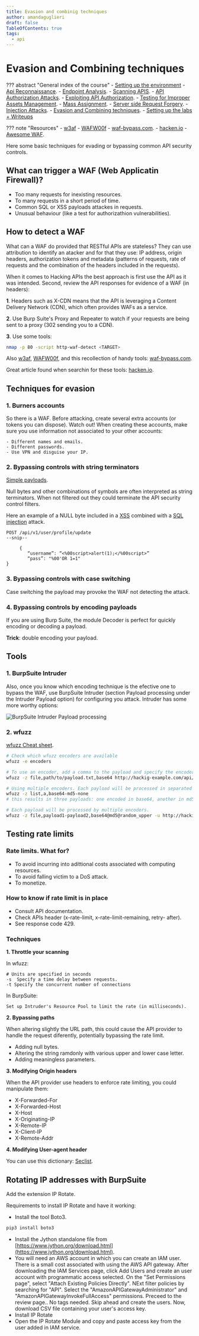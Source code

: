 ```yaml
---
title: Evasion and combinig techniques
author: amandaguglieri
draft: false
TableOfContents: true
tags:
  - api
---
```


# Evasion and Combining techniques

??? abstract "General index of the course"
    - [Setting up the environment](setting-up-kali.md)
    - [Api Reconnaissance](api-reconnaissance.md).
    - [Endpoint Analysis](endpoint-analysis.md).
    - [Scanning APIS](scanning-apis.md).
    - [API Authorization Attacks](api-authentication-attacks.md).
    - [Exploiting API Authorization](exploiting-api-authorization.md).
    - [Testing for Improper Assets Management](improper-assets-management.md).
    - [Mass Assignment](mass-assignment.md).
    - [Server side Request Forgery](server-side-request-forgery-ssrf.md).
    - [Injection Attacks](injection-attacks.md). 
    - [Evasion and Combining techniques](evasion-combining-techniques.md).
    - [Setting up the labs + Writeups](other-labs.md)

??? note "Resources"
    -  [w3af](../w3af.md)
    - [WAFW00f](https://github.com/EnableSecurity/wafw00f)
	-  [waf-bypass.com](https://waf-bypass.com/).
	- [hacken.io](https://hacken.io/discover/how-to-bypass-waf-hackenproof-cheat-sheet/)
	- [Awesome WAF](https://github.com/0xInfection/Awesome-WAF).

Here some basic techniques for evading or bypassing common API security controls.

## What can trigger a WAF (Web Applicatin Firewall)?

- Too many requests for inexisting resources.
- To many requests in a short period of time.
- Common SQL or XSS payloads attackes in requests.
- Unusual behaviour (like a test for authorizathion vulnerabilities).

## How to detect a WAF

What can a WAF do provided that RESTful APIs are stateless? They can use attribution to identify an atacker and for that they use: IP address, origin headers, authorization tokens and metadata (patterns of requests, rate of requests and the combination of the headers included in the requests).

When it comes to Hacking APIs the best approach is first use the API as it was intended. Second, review the API responses  for evidence of a WAF (in headers):

**1**. Headers such as X-CDN means that the API is leveraging a Content Delivery Network (CDN), which often provides WAFs as a service.

**2**. Use Burp Suite's Proxy and Repeater to watch if your requests are being sent to a proxy (302 sending you to a CDN).

**3**. Use some tools:

```bash
nmap -p 80 -script http-waf-detect <TARGET> 
```

Also [w3af](../w3af.md), [WAFW00f](https://github.com/EnableSecurity/wafw00f), and this recollection of handy tools: [waf-bypass.com](https://waf-bypass.com/).

Great article found when searchin for these tools: [hacken.io](https://hacken.io/discover/how-to-bypass-waf-hackenproof-cheat-sheet/).


## Techniques for evasion


### 1. Burners accounts

So there is a WAF. Before attacking, create several extra accounts (or tokens you can dispose). Watch out! When creating these accounts, make sure you use information not associated to your other accounts:

	- Different names and emails.
	- Different passwords.
	- Use VPN and disguise your IP.

### 2. Bypassing controls with string terminators

[Simple payloads](https://raw.githubusercontent.com/amandaguglieri/dictionaries/main/string-terminators.md).

Null bytes and other combinations of symbols are often interpreted as string terminators. When not filtered out they could terminate the API security control filters.

Here an example of a NULL byte included in a [XSS](../cross-site-scripting-xss.md)  combined with a [SQL injection](../sql-injection.md) attack.

```
POST /api/v1/user/profile/update
--snip--

	 {
		“username”: “<%00script>alert(1);</%00script>”
		“pass”: "%00'OR 1=1"
}
```


### 3. Bypassing controls with case switching

Case switching the payload may provoke the WAF not detecting the attack.


### 4. Bypassing controls by encoding payloads

If you are using Burp Suite, the module Decoder is perfect for quickly encoding or decoding a payload. 

**Trick**: double encoding your payload.


## Tools 

### 1. BurpSuite Intruder

Also, once you know which encoding technique is the efective one to bypass the WAF, use BurpSuite Intruder (section Payload processing under the Intruder Payload option) for configuring you attack. Intruder has some more worthy options:

![BurpSuite Intruder Payload processing](../img/burpsuite-intruder.png)


### 2. wfuzz

[wfuzz Cheat sheet](../wfuzz.md).

```bash
# Check which wfuzz encoders are available
wfuzz -e encoders

# To use an encoder, add a comma to the payload and specify the encoder name
wfuzz -z file,path/to/payload.txt,base64 http://hackig-example.com/api/v2/FUZZ

# Using multiple encoders. Each payload will be processed in separated requests.  
wfuzz -z list,a,base64-md5-none 
# this results in three payloads: one encoded in base64, another in md5 and last with none. 

# Each payload will be processed by multiple encoders.
wfuzz -z file,payload1-payload2,base64@md5@random_upper -u http://hackig-example.com/api/v2/FUZZ
```


## Testing rate limits


### Rate limits. What for?

- To avoid incurring into adittional costs associated with computing resources.
- To avoid falling victim to a DoS attack.
- To monetize.


### How to know if rate limit is in place

- Consult API documentation.
- Check APIs header (x-rate-limit, x-rate-limit-remaining, retry- after).
- See response code 429.

### Techniques

**1. Throttle your scanning**

In wfuzz: 

```
# Units are specified in seconds
-s  Specify a time delay between requests.
-t Specify the concurrent number of connections
```

In BurpSuite:

```
Set up Intruder's Resource Pool to limit the rate (in milliseconds).
```


**2. Bypassing paths**

When altering slightly the URL path, this could cause the API provider to handle the request diferently, potentially bypassing the rate limit.

- Adding null bytes.
- Altering the string ramdonly with various upper and lower case letter.
- Adding meaningless parameters.


**3. Modifying Origin headers**

When the API provider use headers to enforce rate limiting, you could manipulate them:

- X-Forwarded-For
- X-Forwarded-Host
- X-Host
- X-Originating-IP
- X-Remote-IP
- X-Client-IP
- X-Remote-Addr


**4. Modifying User-agent header**

You can use this dictionary: [Seclist](https://github.com/danielmiessler/SecLists/tree/master/Fuzzing/User-Agents).


## Rotating IP addresses with BurpSuite

Add the extension IP Rotate. 

Requirements to install IP Rotate and have it working:

- Install the tool Boto3.

```bash
pip3 install boto3
```

- Install the Jython standalone file from [https://www.jython.org/download.html](https://www.jython.org/download.html).
- You will need an AWS account in which you can create an IAM user. There is a small cost associated with using the AWS API gateway. After downloading the IAM Services page, click Add Users and create an user account with programmatic access selected. On the "Set Permissions page", select "Attach Existing Policies Directly". NExt filter policies by searching for "API". Select the "AmazonAPIGatewayAdministrator" and "AmazonAPIGatewayInvokeFullAccess" permissions. Preceed to the review page.. No tags needed. Skip ahead and create the users. Now, download CSV file containing your user's access key.
- Install IP Rotate
- Open the IP Rotate Module and copy and paste access key from the user added in IAM service. 